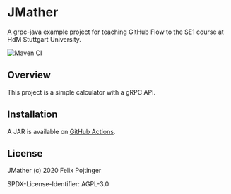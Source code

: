 # JMather

A grpc-java example project for teaching GitHub Flow to the SE1 course at HdM Stuttgart University.

![Maven CI](https://github.com/coffeecodecontribute/jmather/workflows/Maven%20CI/badge.svg)

## Overview

This project is a simple calculator with a gRPC API.

## Installation

A JAR is available on [GitHub Actions](https://github.com/coffeecodecontribute/jmather/actions).

## License

JMather (c) 2020 Felix Pojtinger

SPDX-License-Identifier: AGPL-3.0